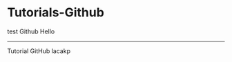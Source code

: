 # Tutorials-Github 
test Github Hello 

--------------------------------------

Tutorial GitHub lacakp
